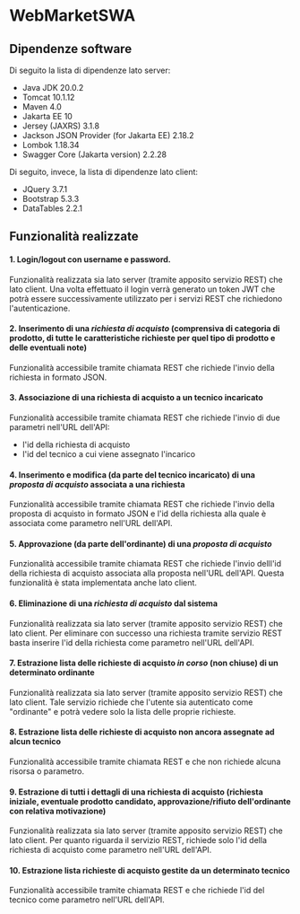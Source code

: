 # WebMarketSWA

## Dipendenze software
Di seguito la lista di dipendenze lato server:
- Java JDK 20.0.2
- Tomcat 10.1.12
- Maven 4.0
- Jakarta EE 10
- Jersey (JAXRS) 3.1.8
- Jackson JSON Provider (for Jakarta EE) 2.18.2
- Lombok 1.18.34
- Swagger Core (Jakarta version) 2.2.28

Di seguito, invece, la lista di dipendenze lato client:
- JQuery 3.7.1
- Bootstrap 5.3.3
- DataTables 2.2.1

## Funzionalità realizzate

#### 1. Login/logout con username e password.

Funzionalità realizzata sia lato server (tramite apposito servizio REST) che lato client.
Una volta effettuato il login verrà generato un token JWT che potrà essere successivamente utilizzato per i servizi REST che richiedono
l'autenticazione.

#### 2. Inserimento di una *richiesta di acquisto* (comprensiva di categoria di prodotto, di tutte le caratteristiche richieste per quel tipo di prodotto e delle eventuali note)

Funzionalità accessibile tramite chiamata REST che richiede l'invio della richiesta in formato JSON.

#### 3. Associazione di una richiesta di acquisto a un tecnico incaricato  

Funzionalità accessibile tramite chiamata REST che richiede l'invio di due parametri nell'URL dell'API:
- l'id della richiesta di acquisto
- l'id del tecnico a cui viene assegnato l'incarico

#### 4. Inserimento e modifica (da parte del tecnico incaricato) di una *proposta di acquisto* associata a una richiesta 

Funzionalità accessibile tramite chiamata REST che richiede l'invio della proposta di acquisto in formato JSON e l'id della richiesta alla quale
è associata come parametro nell'URL dell'API.

#### 5. Approvazione (da parte dell'ordinante) di una *proposta di acquisto*

Funzionalità accessibile tramite chiamata REST che richiede l'invio delll'id della richiesta di acquisto associata alla proposta nell'URL dell'API.
Questa funzionalità è stata implementata anche lato client.

#### 6. Eliminazione di una *richiesta di acquisto* dal sistema

Funzionalità realizzata sia lato server (tramite apposito servizio REST) che lato client.
Per eliminare con successo una richiesta tramite servizio REST basta inserire l'id della richiesta come parametro nell'URL dell'API.

#### 7. Estrazione lista delle richieste di acquisto *in corso* (non chiuse) di un determinato ordinante

Funzionalità realizzata sia lato server (tramite apposito servizio REST) che lato client.
Tale servizio richiede che l'utente sia autenticato come "ordinante" e potrà vedere solo la lista delle proprie richieste.

#### 8. Estrazione lista delle richieste di acquisto non ancora assegnate ad alcun tecnico

Funzionalità accessibile tramite chiamata REST e che non richiede alcuna risorsa o parametro.

#### 9. Estrazione di tutti i dettagli di una richiesta di acquisto (richiesta iniziale, eventuale prodotto candidato, approvazione/rifiuto dell'ordinante con relativa motivazione)

Funzionalità realizzata sia lato server (tramite apposito servizio REST) che lato client.
Per quanto riguarda il servizio REST, richiede solo l'id della richiesta di acquisto come parametro nell'URL dell'API.

#### 10. Estrazione lista richieste di acquisto gestite da un determinato tecnico

Funzionalità accessibile tramite chiamata REST e che richiede l'id del tecnico come parametro nell'URL dell'API.
